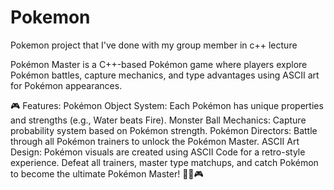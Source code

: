 # Pokemon
Pokemon project that I've done with my group member in c++ lecture

Pokémon Master is a C++-based Pokémon game where players explore Pokémon battles, capture mechanics, and type advantages using ASCII art for Pokémon appearances.

🎮 Features:
Pokémon Object System: Each Pokémon has unique properties and strengths (e.g., Water beats Fire).
Monster Ball Mechanics: Capture probability system based on Pokémon strength.
Pokémon Directors: Battle through all Pokémon trainers to unlock the Pokémon Master.
ASCII Art Design: Pokémon visuals are created using ASCII Code for a retro-style experience.
Defeat all trainers, master type matchups, and catch Pokémon to become the ultimate Pokémon Master! 🚀🔥🎮
